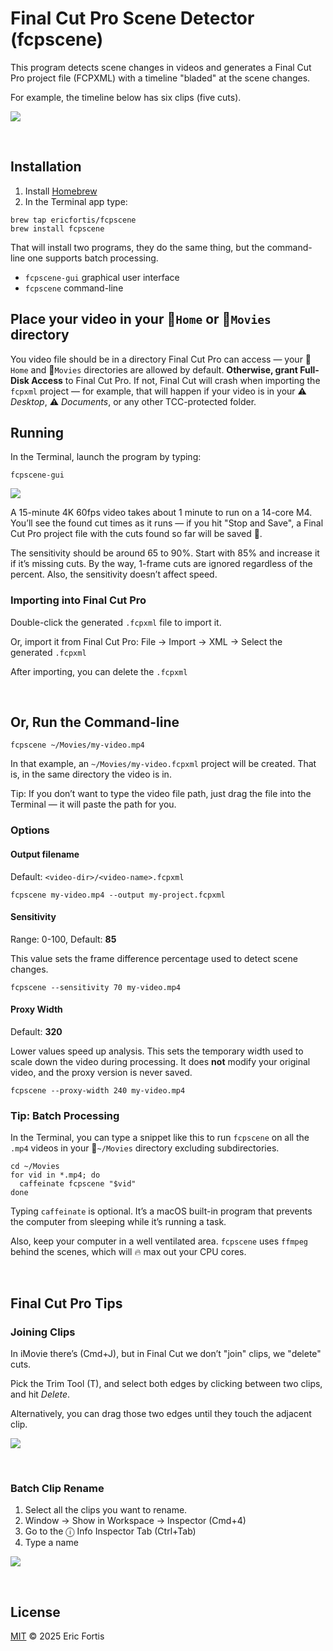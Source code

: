 # Final Cut Pro Scene Detector (fcpscene)

This program detects scene changes in videos and generates a Final Cut
Pro project file (FCPXML) with a timeline "bladed" at the scene changes.

For example, the timeline below has six clips (five cuts).

![](./README-example.jpg)


<br>

## Installation

1. Install [Homebrew](https://brew.sh)
2. In the Terminal app type:

```shell
brew tap ericfortis/fcpscene
brew install fcpscene
```

That will install two programs, they do the same thing, but the command-line one
supports batch processing.
- `fcpscene-gui` graphical user interface
- `fcpscene` command-line


## Place your video in your 📂`Home` or 📂`Movies` directory
You video file should be in a directory Final Cut Pro can access &mdash; your
📂`Home` and 📂`Movies` directories are allowed by default. **Otherwise, grant
Full-Disk Access** to Final Cut Pro. If not, Final Cut will crash when importing
the `fcpxml` project &mdash; for example, that will happen if your video is in
your ⚠️ _Desktop_, ⚠️ _Documents_, or any other TCC-protected folder.



## Running
In the Terminal, launch the program by typing:

```shell
fcpscene-gui
```
![](README-gui.png)

A 15-minute 4K 60fps video takes about 1 minute to run on a 14-core M4. You’ll
see the found cut times as it runs &mdash; if you hit "Stop and Save", a Final
Cut Pro project file with the cuts found so far will be saved 💾.

The sensitivity should be around 65 to 90%. Start with 85% and increase it if
it’s missing cuts. By the way, 1-frame cuts are ignored regardless of the
percent. Also, the sensitivity doesn’t affect speed.


### Importing into Final Cut Pro
Double-click the generated `.fcpxml` file to import it.

Or, import it from Final Cut Pro: File &rarr; Import &rarr; XML &rarr;  Select the generated `.fcpxml`

After importing, you can delete the `.fcpxml`

<br>



## Or, Run the Command-line

```shell
fcpscene ~/Movies/my-video.mp4
```

In that example, an `~/Movies/my-video.fcpxml` project will
be created. That is, in the same directory the video is in.

Tip: If you don’t want to type the video file path, just drag the
file into the Terminal — it will paste the path for you.


### Options
#### Output filename
Default: `<video-dir>/<video-name>.fcpxml`

```shell
fcpscene my-video.mp4 --output my-project.fcpxml
```

#### Sensitivity
Range: 0-100, Default: **85**

This value sets the frame difference percentage used to detect scene changes.

```shell
fcpscene --sensitivity 70 my-video.mp4
```

#### Proxy Width
Default: **320**

Lower values speed up analysis. This sets the temporary width
used to scale down the video during processing. It does **not**
modify your original video, and the proxy version is never saved.

```shell
fcpscene --proxy-width 240 my-video.mp4
```

### Tip: Batch Processing

In the Terminal, you can type a snippet like this to run `fcpscene` on all the
`.mp4` videos in your 📂`~/Movies` directory excluding subdirectories.

```shell
cd ~/Movies
for vid in *.mp4; do
  caffeinate fcpscene "$vid"
done
```

Typing `caffeinate` is optional. It’s a macOS built-in program that prevents the
computer from sleeping while it’s running a task.

Also, keep your computer in a well ventilated area. `fcpscene` uses `ffmpeg`
behind the scenes, which will 🔥 max out your CPU cores.


<br>


## Final Cut Pro Tips

### Joining Clips
In iMovie there’s (Cmd+J), but in Final Cut we don’t "join" clips, we "delete" cuts.

Pick the Trim Tool (T), and select both edges by clicking between
two clips, and hit _Delete_.

Alternatively, you can drag those two edges until they touch the adjacent clip.

![](README-tip-fcp-join-clips.png)

<br/>

### Batch Clip Rename
1. Select all the clips you want to rename.
2. Window &rarr; Show in Workspace &rarr; Inspector (Cmd+4)
3. Go to the ⓘ Info Inspector Tab (Ctrl+Tab)
4. Type a name

![](README-tip-fcp-batch-rename.png)


<br>

## License

[MIT](LICENSE) © 2025 Eric Fortis
